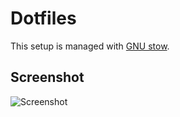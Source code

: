# Dotfiles

This setup is managed with [GNU stow](https://www.gnu.org/software/stow/).

## Screenshot
![Screenshot](https://i.imgur.com/hqszGeE.png)
